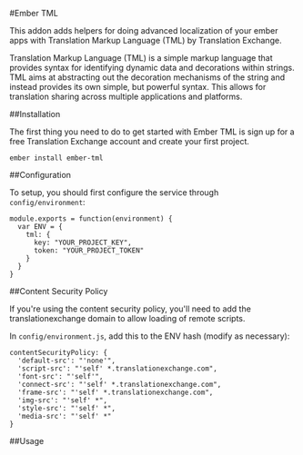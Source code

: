 
#Ember TML

This addon adds helpers for doing advanced localization of your ember apps with Translation Markup Language (TML) by Translation Exchange.

Translation Markup Language (TML) is a simple markup language that provides syntax for identifying dynamic data and decorations within strings. TML aims at abstracting out the decoration mechanisms of the string and instead provides its own simple, but powerful syntax. This allows for translation sharing across multiple applications and platforms.


##Installation

The first thing you need to do to get started with Ember TML is sign up for a free Translation Exchange account and create your first project. 

    ember install ember-tml


##Configuration

To setup, you should first configure the service through `config/environment`:

    module.exports = function(environment) {
      var ENV = {
        tml: {
          key: "YOUR_PROJECT_KEY",
          token: "YOUR_PROJECT_TOKEN"
        }
      }
    }


##Content Security Policy

If you're using the content security policy, you'll need to add the translationexchange domain to allow loading of remote scripts. 

In `config/environment.js`, add this to the ENV hash (modify as necessary):

    contentSecurityPolicy: {
      'default-src': "'none'",
      'script-src': "'self' *.translationexchange.com",
      'font-src': "'self'",
      'connect-src': "'self' *.translationexchange.com",
      'frame-src': "'self' *.translationexchange.com",
      'img-src': "'self' *",
      'style-src': "'self' *",
      'media-src': "'self' *"
    }


##Usage


